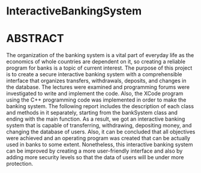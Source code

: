 # InteractiveBankingSystem
# ABSTRACT
The organization of the banking system is a vital part of everyday life as the economics of whole countries are dependent on it, so creating a reliable program for banks is a topic of current interest. The purpose of this project is to create a secure interactive banking system with a comprehensible interface that organizes transfers, withdrawals, deposits, and changes in the database. The lectures were examined and programming forums were investigated to write and implement the code. Also, the XCode program using the C++ programming code was implemented in order to make the banking system.  The following report includes the description of each class and methods in it separately, starting from the bankSystem class and ending with the main function. As a result, we got an interactive banking system that is capable of transferring, withdrawing, depositing money, and changing the database of users. Also, it can be concluded that all objectives were achieved and an operating program was created that can be actually used in banks to some extent. Nonetheless, this interactive banking system can be improved by creating a more user-friendly interface and also by adding more security levels so that the data of users will be under more protection.
